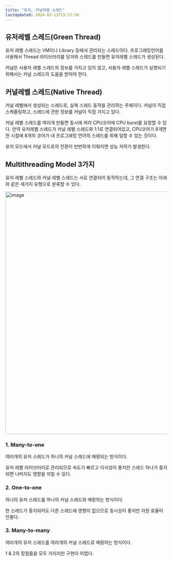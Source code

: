 ```yaml
---
title: "유저, 커널레벨 스레드"
lastUpdated: 2024-03-13T15:17:56
---
```


## 유저레벨 스레드(Green Thread)

유저 레벨 스레드는 VM이나 Library 등에서 관리되는 스레드이다. 프로그래밍언어를 사용해서 Thread 라이브러리를 당겨와 스레드를 만들면 유저레벨 스레드가 생성된다.

커널은 사용자 레벨 스레드의 정보를 가지고 있지 않고, 사용자 레벨 스레드가 실행되기 위해서는 커널 스레드의 도움을 받아야 한다.

## 커널레벨 스레드(Native Thread)

커널 레벨에서 생성되는 스레드로, 실제 스레드 동작을 관리하는 주체이다. 커널이 직접 스케줄링하고, 스레드에 관한 정보를 커널이 직접 가지고 있다.

커널 레벨 스레드를 여러개 만들면 동시에 여러 CPU코어에 CPU burst를 요청할 수 있다. 만약 유저레벨 스레드가 커널 레벨 스레드와 1:1로 연결되어있고, CPU코어가 8개면 한 시점에 8개의 코어가 내 프로그래밍 언어의 스레드를 위해 일할 수 있는 것이다. 

유저 모드에서 커널 모드로의 전환이 빈번하게 이뤄지면 성능 저하가 발생한다.

## Multithreading Model 3가지

유저 레벨 스레드와 커널 레벨 스레드는 서로 연결되어 동작하는데, 그 연결 구조는 아래와 같은 세가지 유형으로 분류할 수 있다.

<img width="754" alt="image" src="https://user-images.githubusercontent.com/81006587/233900046-bfc1cc76-67c8-4088-b845-b650c234e57f.png">

### 1. Many-to-one

여러개의 유저 스레드가 하나의 커널 스레드에 매핑되는 방식이다.

유저 레벨 라이브러리로 관리되므로 속도가 빠르고 이식성이 좋지만 스레드 하나가 중지되면 나머지도 영향을 끼칠 수 있다.

### 2. One-to-one

하나의 유저 스레드를 하나의 커널 스레드와 매핑하는 방식이다.

한 스레드가 중지되어도 다른 스레드에 영향이 없으므로 동시성이 좋지만 자원 효율이 안좋다.

### 3. Many-to-many

여러개의 유저 스레드를 여러개의 커널 스레드로 매핑하는 방식이다.

1 & 2의 장점들을 모두 가지지만 구현이 어렵다.